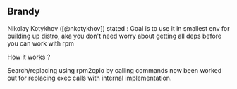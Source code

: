 
## Brandy

Nikolay Kotykhov ([@nkotykhov]) stated :
Goal is to use it in smallest env for building up distro, aka you don't need worry about getting all deps before you can work with rpm

How it works ?

Search/replacing using rpm2cpio by calling commands now been worked out for replacing exec calls with internal implementation.
